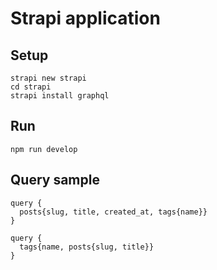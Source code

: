 # Strapi application


## Setup
```
strapi new strapi
cd strapi
strapi install graphql
```

## Run
```
npm run develop
```

## Query sample
```
query {
  posts{slug, title, created_at, tags{name}}
}
```

```
query {
  tags{name, posts{slug, title}}
}
```
